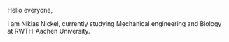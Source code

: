 Hello everyone,

I am Niklas Nickel, currently studying Mechanical engineering and Biology at RWTH-Aachen University.
